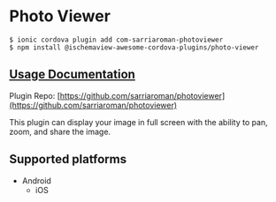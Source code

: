 # Photo Viewer

```
$ ionic cordova plugin add com-sarriaroman-photoviewer
$ npm install @ischemaview-awesome-cordova-plugins/photo-viewer
```

## [Usage Documentation](https://danielsogl.gitbook.io/awesome-cordova-plugins/plugins/photo-viewer/)

Plugin Repo: [https://github.com/sarriaroman/photoviewer](https://github.com/sarriaroman/photoviewer)

This plugin can display your image in full screen with the ability to pan, zoom, and share the image.

## Supported platforms

- Android
  - iOS
  


